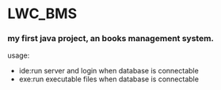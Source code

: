 # LWC_BMS
### my first java project, an books management system.
usage:
- ide:run server and login when database is connectable
- exe:run executable files when database is connectable